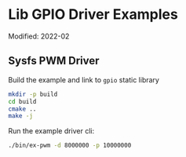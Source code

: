 # Lib GPIO Driver Examples

Modified: 2022-02

## Sysfs PWM Driver
Build the example and link to `gpio` static library
```bash
mkdir -p build
cd build
cmake ..
make -j
```

Run the example driver cli:
```bash
./bin/ex-pwm -d 8000000 -p 10000000
```